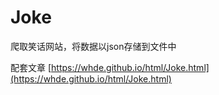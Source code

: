 # Joke
爬取笑话网站，将数据以json存储到文件中



配套文章 [https://whde.github.io/html/Joke.html](https://whde.github.io/html/Joke.html)

